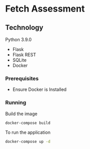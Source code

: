 # Fetch Assessment

## Technology
Python 3.9.0
- Flask
- Flask REST
- SQLite
- Docker


### Prerequisites
- Ensure Docker is Installed

### Running

Build the image
```bash
docker-compose build
```

To run the application
```bash
docker-compose up -d
```
